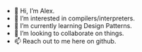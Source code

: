 - 👋 Hi, I’m Alex.
- 👀 I’m interested in compilers/interpreters.
- 🌱 I’m currently learning Design Patterns.
- 💞️ I’m looking to collaborate on things.
- 📫 Reach out to me here on github.

<!---
alex-davis-808/alex-davis-808 is a ✨ special ✨ repository because its `README.md` (this file) appears on your GitHub profile.
You can click the Preview link to take a look at your changes.
--->
